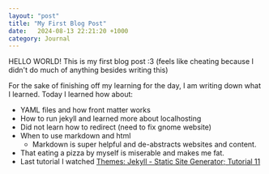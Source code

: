 ```yaml
---
layout: "post"
title: "My First Blog Post"
date:   2024-08-13 22:21:20 +1000
category: Journal
---
```


HELLO WORLD! This is my first blog post :3 (feels like cheating because I didn't do much of anything besides writing this)

For the sake of finishing off my learning for the day, I am writing down what I learned.
Today I learned how about: 
- YAML files and how front matter works
- How to run jekyll and learned more about localhosting
- Did not learn how to redirect (need to fix gnome website)
- When to use markdown and html
    - Markdown is super helpful and de-abstracts websites and content. 
- That eating a pizza by myself is miserable and makes me fat. 
- Last tutorial I watched [Themes: Jekyll - Static Site Generator; Tutorial 11](https://www.youtube.com/watch?v=NoRS2D-cyko&list=PLLAZ4kZ9dFpOPV5C5Ay0pHaa0RJFhcmcB&index=11)

